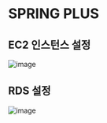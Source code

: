 # SPRING PLUS

## EC2 인스턴스 설정
![image](https://github.com/user-attachments/assets/3d606754-181d-4058-b2d6-2f71292159fb)

## RDS 설정
![image](https://github.com/user-attachments/assets/1bc5f9cc-f18d-462c-a160-693b952e03ed)
